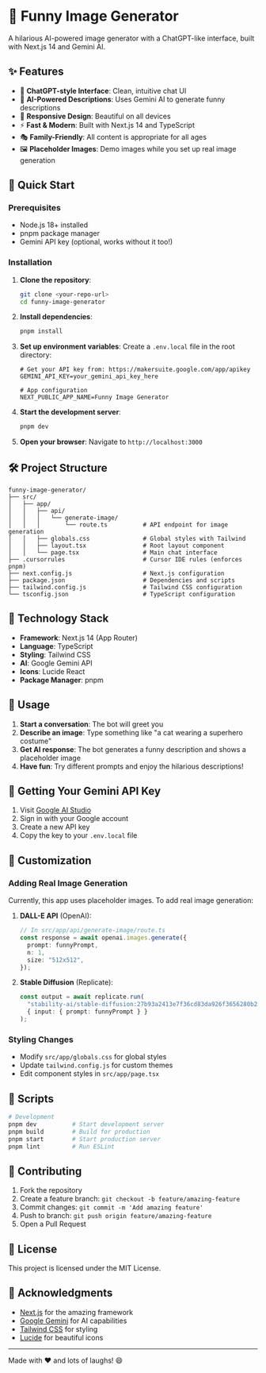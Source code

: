 # 🎨 Funny Image Generator

A hilarious AI-powered image generator with a ChatGPT-like interface, built with Next.js 14 and Gemini AI.

## ✨ Features

- 🤖 **ChatGPT-style Interface**: Clean, intuitive chat UI
- 🎨 **AI-Powered Descriptions**: Uses Gemini AI to generate funny descriptions
- 📱 **Responsive Design**: Beautiful on all devices  
- ⚡ **Fast & Modern**: Built with Next.js 14 and TypeScript
- 🎭 **Family-Friendly**: All content is appropriate for all ages
- 🖼️ **Placeholder Images**: Demo images while you set up real image generation

## 🚀 Quick Start

### Prerequisites

- Node.js 18+ installed
- pnpm package manager
- Gemini API key (optional, works without it too!)

### Installation

1. **Clone the repository**:
   ```bash
   git clone <your-repo-url>
   cd funny-image-generator
   ```

2. **Install dependencies**:
   ```bash
   pnpm install
   ```

3. **Set up environment variables**:
   Create a `.env.local` file in the root directory:
   ```env
   # Get your API key from: https://makersuite.google.com/app/apikey
   GEMINI_API_KEY=your_gemini_api_key_here
   
   # App configuration
   NEXT_PUBLIC_APP_NAME=Funny Image Generator
   ```

4. **Start the development server**:
   ```bash
   pnpm dev
   ```

5. **Open your browser**:
   Navigate to `http://localhost:3000`

## 🛠️ Project Structure

```
funny-image-generator/
├── src/
│   ├── app/
│   │   ├── api/
│   │   │   └── generate-image/
│   │   │       └── route.ts          # API endpoint for image generation
│   │   ├── globals.css               # Global styles with Tailwind
│   │   ├── layout.tsx                # Root layout component
│   │   └── page.tsx                  # Main chat interface
├── .cursorrules                      # Cursor IDE rules (enforces pnpm)
├── next.config.js                    # Next.js configuration
├── package.json                      # Dependencies and scripts
├── tailwind.config.js                # Tailwind CSS configuration
└── tsconfig.json                     # TypeScript configuration
```

## 🔧 Technology Stack

- **Framework**: Next.js 14 (App Router)
- **Language**: TypeScript
- **Styling**: Tailwind CSS
- **AI**: Google Gemini API
- **Icons**: Lucide React
- **Package Manager**: pnpm

## 🎯 Usage

1. **Start a conversation**: The bot will greet you
2. **Describe an image**: Type something like "a cat wearing a superhero costume"
3. **Get AI response**: The bot generates a funny description and shows a placeholder image
4. **Have fun**: Try different prompts and enjoy the hilarious descriptions!

## 🔑 Getting Your Gemini API Key

1. Visit [Google AI Studio](https://makersuite.google.com/app/apikey)
2. Sign in with your Google account
3. Create a new API key
4. Copy the key to your `.env.local` file

## 🎨 Customization

### Adding Real Image Generation

Currently, this app uses placeholder images. To add real image generation:

1. **DALL-E API** (OpenAI):
   ```typescript
   // In src/app/api/generate-image/route.ts
   const response = await openai.images.generate({
     prompt: funnyPrompt,
     n: 1,
     size: "512x512",
   });
   ```

2. **Stable Diffusion** (Replicate):
   ```typescript
   const output = await replicate.run(
     "stability-ai/stable-diffusion:27b93a2413e7f36cd83da926f3656280b2931564ff050bf9575f1fdf9bcd7478",
     { input: { prompt: funnyPrompt } }
   );
   ```

### Styling Changes

- Modify `src/app/globals.css` for global styles
- Update `tailwind.config.js` for custom themes
- Edit component styles in `src/app/page.tsx`

## 📝 Scripts

```bash
# Development
pnpm dev          # Start development server
pnpm build        # Build for production
pnpm start        # Start production server
pnpm lint         # Run ESLint
```

## 🤝 Contributing

1. Fork the repository
2. Create a feature branch: `git checkout -b feature/amazing-feature`
3. Commit changes: `git commit -m 'Add amazing feature'`
4. Push to branch: `git push origin feature/amazing-feature`
5. Open a Pull Request

## 📄 License

This project is licensed under the MIT License.

## 🙏 Acknowledgments

- [Next.js](https://nextjs.org/) for the amazing framework
- [Google Gemini](https://ai.google.dev/) for AI capabilities
- [Tailwind CSS](https://tailwindcss.com/) for styling
- [Lucide](https://lucide.dev/) for beautiful icons

---

Made with ❤️ and lots of laughs! 😄 